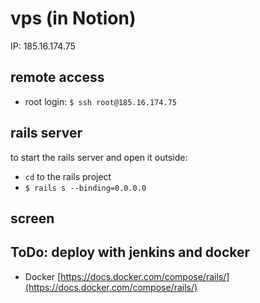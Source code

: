 # vps \(in Notion\)

IP: 185.16.174.75

## remote access

* root login: `$ ssh root@185.16.174.75`

## rails server

to start the rails server and open it outside:

* `cd` to the rails project
* `$ rails s --binding=0.0.0.0`

## screen

## ToDo: deploy with jenkins and docker

* Docker [https://docs.docker.com/compose/rails/](https://docs.docker.com/compose/rails/)

